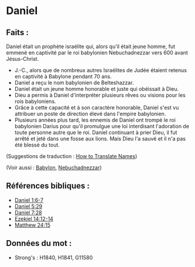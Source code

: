 # Daniel

## Faits :

Daniel était un prophète israélite qui, alors qu'il était jeune homme, fut emmené en captivité par le roi babylonien Nebuchadnezzar vers 600 avant Jésus-Christ.

* J.-C., alors que de nombreux autres Israélites de Judée étaient retenus en captivité à Babylone pendant 70 ans.
* Daniel a reçu le nom babylonien de Belteshazzar.
* Daniel était un jeune homme honorable et juste qui obéissait à Dieu.
* Dieu a permis à Daniel d'interpréter plusieurs rêves ou visions pour les rois babyloniens.
* Grâce à cette capacité et à son caractère honorable, Daniel s'est vu attribuer un poste de direction élevé dans l'empire babylonien.
* Plusieurs années plus tard, les ennemis de Daniel ont trompé le roi babylonien Darius pour qu'il promulgue une loi interdisant l'adoration de toute personne autre que le roi. Daniel continuant à prier Dieu, il fut arrêté et jeté dans une fosse aux lions. Mais Dieu l'a sauvé et il n'a pas été blessé du tout.

(Suggestions de traduction : [How to Translate Names](rc://en/ta/man/translate/translate-names))

(Voir aussi : [Babylon](../names/babylon.md), [Nebuchadnezzar](../names/nebuchadnezzar.md))

## Références bibliques :

* [Daniel 1:6-7](rc://en/tn/help/dan/01/06)
* [Daniel 5:29](rc://en/tn/help/dan/05/29)
* [Daniel 7:28](rc://en/tn/help/dan/07/28)
* [Ezekiel 14:12-14](rc://en/tn/help/ezk/14/12)
* [Matthew 24:15](rc://en/tn/help/mat/24/15)

## Données du mot :

* Strong's : H1840, H1841, G11580
